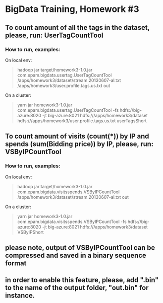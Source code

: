 # BigData Training, Homework #3

## To count amount of all the tags in the dataset, please, run: UserTagCountTool
### How to run, examples:
On local env:
> hadoop jar target/homework3-1.0.jar com.epam.bigdata.usertag.UserTagCountTool /apps/homework3/dataset/stream.20130607-al.txt /apps/homework3/user.profile.tags.us.txt out

On a cluster:
> yarn jar homework3-1.0.jar com.epam.bigdata.usertag.UserTagCountTool -fs hdfs://big-azure:8020 -jt big-azure:8021 hdfs:///apps/homework3/dataset hdfs:///apps/homework3/user.profile.tags.us.txt userTagsShort

## To count amount of visits (count(*)) by IP and spends (sum(Bidding price)) by IP, please, run: VSByIPCountTool
### How to run, examples:
On local env:
> hadoop jar target/homework3-1.0.jar com.epam.bigdata.visitsspends.VSByIPCountTool /apps/homework3/dataset/stream.20130607-al.txt out

On a cluster:
> yarn jar homework3-1.0.jar com.epam.bigdata.visitsspends.VSByIPCountTool -fs hdfs://big-azure:8020 -jt big-azure:8021 hdfs:///apps/homework3/dataset VSByIPShort

## please note, output of VSByIPCountTool can be compressed and saved in a binary sequence format
## in order to enable this feature, please, add ".bin" to the name of the output folder, "out.bin" for instance.

